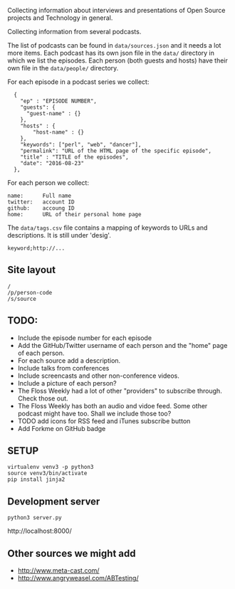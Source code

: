 Collecting information about interviews and presentations
of Open Source projects and Technology in general.


Collecting information from several podcasts.

The list of podcasts can be found in ```data/sources.json``` and it needs a lot more items.
Each podcast has its own json file in the ```data/``` directory in which we list the episodes.
Each person (both guests and hosts) have their own file in the ```data/people/``` directory.

For each episode in a podcast series we collect:

```
  {
    "ep" : "EPISODE NUMBER",
    "guests": {
      "guest-name" : {}
    },
    "hosts" : {
        "host-name" : {}
    },
    "keywords": ["perl", "web", "dancer"],
    "permalink": "URL of the HTML page of the specific episode",
    "title" : "TITLE of the episodes",
    "date": "2016-08-23"
  },
```


For each person we collect:
```
name:      Full name
twitter:   account ID
github:    accoung ID
home:      URL of their personal home page
```

The ```data/tags.csv``` file contains a mapping of keywords to URLs and descriptions.
It is still under 'desig'.

```
keyword;http://...
```

Site layout
------------
```
/
/p/person-code
/s/source
```

TODO:
-----
* Include the episode number for each episode
* Add the GitHub/Twitter username of each person and the "home" page of each person.
* For each source add a description.
* Include talks from conferences
* Include screencasts and other non-conference videos.
* Include a picture of each person?
* The Floss Weekly had a lot of other "providers" to subscribe through. Check those out.
* The Floss Weekly has both an audio and vidoe feed. Some other podcast might have too. Shall we include those too?
* TODO add icons for RSS feed and iTunes subscribe button
* Add Forkme on GitHub badge


SETUP
------
```
virtualenv venv3 -p python3
source venv3/bin/activate
pip install jinja2
```

Development server
-------------------
```python3 server.py```

http://localhost:8000/


Other sources we might add
----------------------------
* http://www.meta-cast.com/
* http://www.angryweasel.com/ABTesting/

